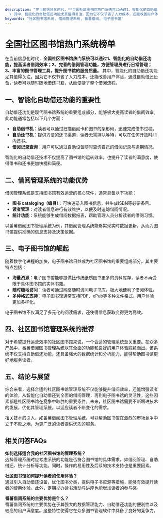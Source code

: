```yaml
---
description: "在当前信息化时代，**全国社区图书馆热门系统可以通过1、智能化的自助借还功能，提高读者借阅效率；2、完善的借阅管理功能，方便管理员进行日常管理；3、丰富的图书管理工具，提升图书馆的服务质量。**\
  \ 其中，智能化的自助借还功能尤其值得关注，因为它不仅节省了人力成本，还能改善用户体验，通过自助借还设备，读者可以随时随地借还书籍，从而便捷了整个借阅流程。"
keywords: "社区图书馆系统, 借阅管理系统, 番薯借阅, 电子图书馆"
---
```

# 全国社区图书馆热门系统榜单  

在当前信息化时代，**全国社区图书馆热门系统可以通过1、智能化的自助借还功能，提高读者借阅效率；2、完善的借阅管理功能，方便管理员进行日常管理；3、丰富的图书管理工具，提升图书馆的服务质量。** 其中，智能化的自助借还功能尤其值得关注，因为它不仅节省了人力成本，还能改善用户体验，通过自助借还设备，读者可以随时随地借还书籍，从而便捷了整个借阅流程。

## 一、智能化自助借还功能的重要性

自助借还功能是现代图书馆系统的重要组成部分，能够极大提高读者的借阅效率。此功能通常包括以下几个方面：

- **自助借书机**：读者可以通过扫描借阅卡和图书的条形码，迅速完成借书过程。
- **自助还书机**：提供方便的还书渠道，读者无需排队等待，可以在任何开放时间内还书。
- **借阅记录查询**：用户可以通过自助设备随时查询自己的借阅记录与逾期情况。

智能化的自助借还技术不仅提高了图书馆的运转效率，也提升了读者的满意度，使得借书和还书更加快捷和简便。

## 二、借阅管理系统的功能优势

借阅管理系统是支持图书馆有效运营的核心软件，通常具备以下功能：

- **图书 cataloging（编目）**：可快速录入图书信息，并生成ISBN等必要条目。
- **读者管理**：对读者信息进行有效维护，以便及时追踪借阅情况。
- **统计功能**：系统能够生成借阅数据报表，帮助管理人员分析读者的借阅习惯。

以番薯借阅图书管理系统为例，其借阅管理系统能够实现实时数据更新，从而为图书馆提供准确的信息支持及决策依据。

## 三、电子图书馆的崛起

随着数字化进程的加快，电子图书馆日益成为社区图书馆的重要组成部分。其主要特点包括：

- **海量资源**：电子图书馆能够提供比传统纸质图书更多的资料库存，读者不再受限于具体图书馆的实体书籍。
- **随时随地访问**：读者可通过网络随时访问电子书库，极大地便利了借阅体验。
- **多种格式支持**：电子图书馆通常支持PDF、ePub等多种文件格式，用户体验更加多样化。

电子图书馆不仅满足了多元化的阅读需求，还使得信息获取变得更为高效。

## 四、社区图书馆管理系统的推荐

对于希望提升运营效率的社区图书馆来说，一个合适的管理系统至关重要。在众多产品中，番薯借阅图书管理系统以其全面的功能和良好的用户体验脱颖而出。该系统不仅支持自助借还功能，还具备强大的数据统计和分析能力，能够帮助图书馆更好地服务读者。

## 五、结论与展望

综合来看，选择合适的社区图书馆管理系统不仅能够提升借阅效率，还能增强读者的体验。从智能化自助借还到全面的借阅管理，再到电子图书馆的灵活性，这些因素都是社区图书馆在竞争中取胜的重要条件。未来，社区图书馆需要不断跟进技术的发展，优化其管理系统，以适应读者不断变化的需求。

相关技术的引入，如番薯借阅图书管理系统，可以帮助图书馆在激烈的市场竞争中立于不败之地，为更广泛的读者提供优质的服务。

## 相关问答FAQs

**如何选择适合我的社区图书馆的管理系统？**  
选择管理系统时应考虑系统的功能是否符合图书馆的具体需求，如借阅管理、自助借还、统计分析等功能。同时，操作的易用性及后续的技术支持也是重要因素。

**社区图书馆如何提升读者的使用体验？**  
通过引入自助借还设备，优化图书分类，提供电子书资源等措施，能够有效提升读者的使用体验。此外，定期举办读书活动与讲座也能增加读者的参与感。

**番薯借阅系统的主要优势是什么？**  
番薯借阅系统的主要优势在于其强大的数据管理能力、自助借还功能的便利性以及较高的用户满意度。这些特性使得它在众多图书管理软件中具备了良好的竞争力。
